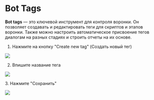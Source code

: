 # Bot Tags

**Bot tags** — это ключевой инструмент для контроля воронки. Он позволяет создавать и редактировать теги для скриптов и этапов воронки. Также можно настроить автоматическое присвоение тегов диалогам на разных стадиях и строить отчеты на их основе.

1. Нажмите на кнопку "Create new tag" (Создать новый тег)

![](https://ajeuwbhvhr.cloudimg.io/colony-recorder.s3.amazonaws.com/files/2024-09-29/32909923-3b09-4892-9a8f-33ce2f1603c6/user_cropped_screenshot.jpeg?tl_px=53,215\&br_px=1773,1176\&force_format=jpeg\&q=100\&width=1120.0\&wat=1\&wat_opacity=1\&wat_gravity=northwest\&wat_url=https://colony-recorder.s3.amazonaws.com/images/watermarks/EAB308_standard.png\&wat_pad=921,277)

2. Впишите название тега&#x20;

![](https://ajeuwbhvhr.cloudimg.io/colony-recorder.s3.amazonaws.com/files/2024-09-29/e3a8432a-37d3-4792-9bde-42b8ca1a6d21/user_cropped_screenshot.jpeg?tl_px=0,0\&br_px=1159,771\&force_format=jpeg\&q=100\&width=1120.0\&wat=1\&wat_opacity=1\&wat_gravity=northwest\&wat_url=https://colony-recorder.s3.amazonaws.com/images/watermarks/EAB308_standard.png\&wat_pad=636,500)

3\. Нажмите "Сохранить"&#x20;

![](https://ajeuwbhvhr.cloudimg.io/colony-recorder.s3.amazonaws.com/files/2024-09-29/e31f47dd-a1eb-4a30-90ea-98d7d28683ba/user_cropped_screenshot.jpeg?tl_px=0,0\&br_px=1719,912\&force_format=jpeg\&q=100\&width=1120.0\&wat=1\&wat_opacity=1\&wat_gravity=northwest\&wat_url=https://colony-recorder.s3.amazonaws.com/images/watermarks/EAB308_standard.png\&wat_pad=238,500)
